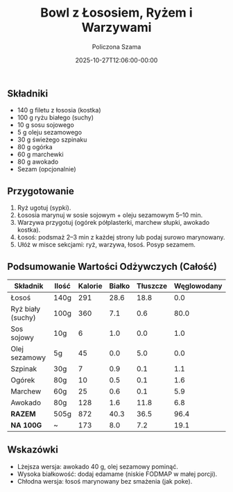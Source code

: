 ﻿---
draft: false
readyToTest: true
title: "Bowl z Łososiem, Ryżem i Warzywami"
author: "Policzona Szama"
recipe_image: images/recipe-headers/bowl_losos.avif
date: 2025-10-27T12:06:00-00:00
categories: ["obiady"]
tags: ["łosoś", "bowl", "ryż", "awokado", "fit"]
tagline: "Pełnowartościowa miska z marynowanym łososiem, ryżem i świeżymi warzywami."
ingredients: ["łosoś", "ryż biały", "awokado", "ogórek", "marchewka", "szpinak", "olej sezamowy", "sos sojowy"]
servings: 1
prep_time: 15
cook: true
cook_time: 10
calories: 173
protein: 8
fat: 7
carbohydrate: 19
link: 
fodmap:
  status: "partial"
  serving_ok: "Częściowo – awokado 80 g przekracza niską porcję (30–50 g)."
  notes: "Awokado (poliole) w dużej ilości podnosi FODMAP; reszta składników jest niska."
  substitutions:
    - "Zmniejsz awokado do 30 g."
    - "Użyj tamari (bez pszenicy) przy wrażliwości na gluten."
    - "Dodaj więcej ogórka i marchewki dla objętości."
---

## Składniki

- 140 g filetu z łososia (kostka)
- 100 g ryżu białego (suchy)
- 10 g sosu sojowego
- 5 g oleju sezamowego
- 30 g świeżego szpinaku
- 80 g ogórka
- 60 g marchewki
- 80 g awokado
- Sezam (opcjonalnie)

## Przygotowanie

1. Ryż ugotuj (sypki).
2. Łososia marynuj w sosie sojowym + oleju sezamowym 5–10 min.
3. Warzywa przygotuj (ogórek półplasterki, marchew słupki, awokado kostka).
4. Łosoś: podsmaż 2–3 min z każdej strony lub podaj surowo marynowany.
5. Ułóż w misce sekcjami: ryż, warzywa, łosoś. Posyp sezamem.

## Podsumowanie Wartości Odżywczych (Całość)

| Składnik          | Ilość | Kalorie | Białko | Tłuszcze | Węglowodany |
|-------------------|-------|---------|--------|----------|-------------|
| Łosoś             | 140g  | 291     | 28.6   | 18.8     | 0.0         |
| Ryż biały (suchy) | 100g  | 360     | 7.1    | 0.6      | 80.0        |
| Sos sojowy        | 10g   | 6       | 1.0    | 0.0      | 1.0         |
| Olej sezamowy     | 5g    | 45      | 0.0    | 5.0      | 0.0         |
| Szpinak           | 30g   | 7       | 0.9    | 0.1      | 1.1         |
| Ogórek            | 80g   | 10      | 0.5    | 0.1      | 1.6         |
| Marchew           | 60g   | 25      | 0.6    | 0.1      | 5.9         |
| Awokado           | 80g   | 128     | 1.6    | 11.8     | 6.8         |
| **RAZEM**         | 505g  | 872     | 40.3   | 36.5     | 96.4        |
| **NA 100G**       | ~     | 173     | 8.0    | 7.2      | 19.1        |

## Wskazówki

- Lżejsza wersja: awokado 40 g, olej sezamowy pominąć.
- Wysoka białkowość: dodaj edamame (niskie FODMAP w małej porcji).
- Chłodna wersja: łosoś marynowany bez smażenia (jak poke).